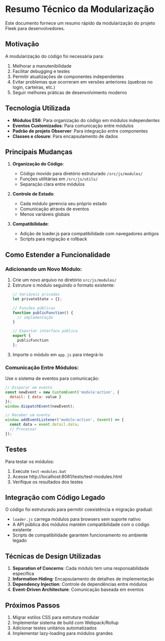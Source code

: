 # Resumo Técnico da Modularização

Este documento fornece um resumo rápido da modularização do projeto Fleek para desenvolvedores.

## Motivação

A modularização do código foi necessária para:
1. Melhorar a manutenibilidade
2. Facilitar debugging e testes
3. Permitir atualizações de componentes independentes
4. Evitar problemas que ocorreram em versões anteriores (quebras no login, carteiras, etc.)
5. Seguir melhores práticas de desenvolvimento moderno

## Tecnologia Utilizada

- **Módulos ES6**: Para organização do código em módulos independentes
- **Eventos Customizados**: Para comunicação entre módulos
- **Padrão de projeto Observer**: Para integração entre componentes
- **Classes e closure**: Para encapsulamento de dados

## Principais Mudanças

1. **Organização do Código**:
   - Código movido para diretório estruturado `/src/js/modules/`
   - Funções utilitárias em `/src/js/utils/`
   - Separação clara entre módulos

2. **Controle de Estado**:
   - Cada módulo gerencia seu próprio estado
   - Comunicação através de eventos
   - Menos variáveis globais

3. **Compatibilidade**:
   - Adição de loader.js para compatibilidade com navegadores antigos
   - Scripts para migração e rollback

## Como Estender a Funcionalidade

### Adicionando um Novo Módulo:

1. Crie um novo arquivo no diretório `src/js/modules/`
2. Estruture o módulo seguindo o formato existente:
   ```javascript
   // Variáveis privadas
   let privateState = {};

   // Funções públicas
   function publicFunction() {
     // implementação
   }

   // Exportar interface pública
   export {
     publicFunction
   };
   ```
3. Importe o módulo em `app.js` para integrá-lo

### Comunicação Entre Módulos:

Use o sistema de eventos para comunicação:

```javascript
// Disparar um evento
const newEvent = new CustomEvent('module:action', { 
  detail: { data: value } 
});
window.dispatchEvent(newEvent);

// Receber um evento
window.addEventListener('module:action', (event) => {
  const data = event.detail.data;
  // Processar
});
```

## Testes

Para testar os módulos:

1. Execute `test-modules.bat`
2. Acesse http://localhost:8081/tests/test-modules.html
3. Verifique os resultados dos testes

## Integração com Código Legado

O código foi estruturado para permitir coexistência e migração gradual:

- `loader.js` carrega módulos para browsers sem suporte nativo
- A API pública dos módulos mantém compatibilidade com o código existente
- Scripts de compatibilidade garantem funcionamento no ambiente legado

## Técnicas de Design Utilizadas

1. **Separation of Concerns**: Cada módulo tem uma responsabilidade específica
2. **Information Hiding**: Encapsulamento de detalhes de implementação
3. **Dependency Injection**: Controle de dependências entre módulos
4. **Event-Driven Architecture**: Comunicação baseada em eventos

## Próximos Passos

1. Migrar estilos CSS para estrutura modular
2. Implementar sistema de build com Webpack/Rollup
3. Adicionar testes unitários automatizados
4. Implementar lazy-loading para módulos grandes
